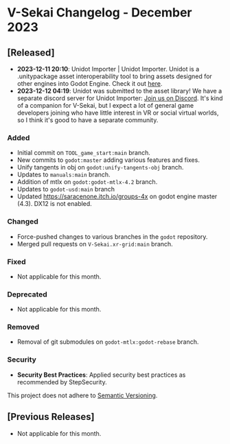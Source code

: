# V-Sekai Changelog - December 2023

## \[Released]

- **2023-12-11 20:10**: Unidot Importer | Unidot Importer. Unidot is a .unitypackage asset interoperability tool to bring assets designed for other engines into Godot Engine. Check it out [here](https://unidotengine.org/).
- **2023-12-12 04:19**: Unidot was submitted to the asset library! We have a separate discord server for Unidot Importer: [Join us on Discord](https://discord.gg/JzXkxMRd9x). It's kind of a companion for V-Sekai, but I expect a lot of general game developers joining who have little interest in VR or social virtual worlds, so I think it's good to have a separate community.

### Added

- Initial commit on `TOOL_game_start:main` branch.
- New commits to `godot:master` adding various features and fixes.
- Unify tangents in obj on `godot:unify-tangents-obj` branch.
- Updates to `manuals:main` branch.
- Addition of mtlx on `godot:godot-mtlx-4.2` branch.
- Updates to `godot-usd:main` branch
- Updated <https://saracenone.itch.io/groups-4x> on godot engine master (4.3). DX12 is not enabled.

### Changed

- Force-pushed changes to various branches in the `godot` repository.
- Merged pull requests on `V-Sekai.xr-grid:main` branch.

### Fixed

- Not applicable for this month.

### Deprecated

- Not applicable for this month.

### Removed

- Removal of git submodules on `godot-mtlx:godot-rebase` branch.

### Security

- **Security Best Practices**: Applied security best practices as recommended by StepSecurity.

This project does not adhere to [Semantic Versioning](https://semver.org/spec/v2.0.0.html).

## \[Previous Releases]

- Not applicable for this month.

